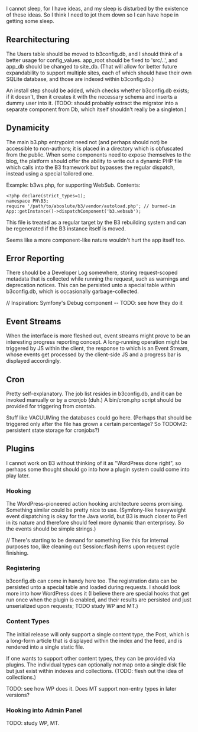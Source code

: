 I cannot sleep, for I have ideas, and my sleep is disturbed by the existence of
these ideas. So I think I need to jot them down so I can have hope in getting
some sleep.

## Rearchitecturing

The Users table should be moved to b3config.db, and I should think of a better
usage for config\_values. app\_root should be fixed to 'src/..', and app\_db
should be changed to site\_db. (That will allow for better future expandability
to support multiple sites, each of which should have their own SQLite database,
and those are indexed within b3config.db.)

An install step should be added, which checks whether b3config.db exists; if it
doesn't, then it creates it with the necessary schema and inserts a dummy user
into it. (TODO: should probably extract the migrator into a separate component
from Db, which itself shouldn't really be a singleton.)

## Dynamicity

The main b3.php entrypoint need not (and perhaps should not) be accessible to
non-authors; it is placed in a directory which is obfuscated from the public.
When some components need to expose themselves to the blog, the platform should
offer the ability to write out a dynamic PHP file which calls into the B3
framework but bypasses the regular dispatch, instead using a special tailored
one.

Example: b3ws.php, for supporting WebSub. Contents:

    <?php declare(strict_types=1);
    namespace PN\B3;
    require '/path/to/aboslute/b3/vendor/autoload.php'; // burned-in
    App::getInstance()->dispatchComponent('b3.websub');

This file is treated as a regular target by the B3 rebuilding system and can be
regenerated if the B3 instance itself is moved.

Seems like a more component-like nature wouldn't hurt the app itself too.

## Error Reporting

There should be a Developer Log somewhere, storing request-scoped metadata that
is collected while running the request, such as warnings and deprecation
notices. This can be persisted unto a special table within b3config.db, which is
occasionally garbage-collected.

// Inspiration: Symfony's Debug component -- TODO: see how they do it

## Event Streams

When the interface is more fleshed out, event streams might prove to be an
interesting progress reporting concept. A long-running operation might be
triggered by JS within the client, the response to which is an Event Stream,
whose events get processed by the client-side JS and a progress bar is displayed
accordingly.

## Cron

Pretty self-explanatory. The job list resides in b3config.db, and it can be
invoked manually or by a cronjob (duh.) A bin/cron.php script should be provided
for triggering from crontab.

Stuff like VACUUMing the databases could go here. (Perhaps that should be
triggered only after the file has grown a certain percentage? So TODOlvl2:
persistent state storage for cronjobs?)

## Plugins

I cannot work on B3 without thinking of it as "WordPress done right", so perhaps
some thought should go into how a plugin system could come into play later.

### Hooking

The WordPress-pioneered action hooking architecture seems promising. Something
similar could be pretty nice to use. (Symfony-like heavyweight event dispatching
is okay for the Java world, but B3 is much closer to Perl in its nature and
therefore should feel more dynamic than enterprisey. So the events should be
simple strings.)

// There's starting to be demand for something like this for internal purposes
too, like cleaning out Session::flash items upon request cycle finishing.

### Registering

b3config.db can come in handy here too. The registration data can be persisted
unto a special table and loaded during requests. I should look more into how
WordPress does it (I believe there are special hooks that get run once when the
plugin is enabled, and their results are persisted and just unserialized upon
requests; TODO study WP and MT.)

### Content Types

The initial release will only support a single content type, the Post, which is
a long-form article that is displayed within the index and the feed, and is
rendered into a single static file.

If one wants to support other content types, they can be provided via plugins.
The individual types can optionally *not* map onto a single disk file but just
exist within indexes and collections. (TODO: flesh out the idea of collections.)

TODO: see how WP does it. Does MT support non-entry types in later versions?

### Hooking into Admin Panel

TODO: study WP, MT.
